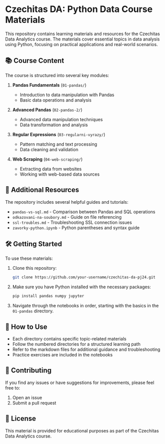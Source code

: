 # Czechitas DA: Python Data Course Materials

This repository contains learning materials and resources for the Czechitas Data Analytics course. The materials cover essential topics in data analysis using Python, focusing on practical applications and real-world scenarios.

## 📚 Course Content

The course is structured into several key modules:

1. **Pandas Fundamentals** (`01-pandas/`)
   - Introduction to data manipulation with Pandas
   - Basic data operations and analysis

2. **Advanced Pandas** (`02-pandas-2/`)
   - Advanced data manipulation techniques
   - Data transformation and analysis

3. **Regular Expressions** (`03-regularni-vyrazy/`)
   - Pattern matching and text processing
   - Data cleaning and validation

4. **Web Scraping** (`04-web-scraping/`)
   - Extracting data from websites
   - Working with web-based data sources

## 📝 Additional Resources

The repository includes several helpful guides and tutorials:

- `pandas-vs-sql.md` - Comparison between Pandas and SQL operations
- `odkazovani-na-soubory.md` - Guide on file referencing
- `ssl-troubles.md` - Troubleshooting SSL connection issues
- `zavorky-python.ipynb` - Python parentheses and syntax guide

## 🛠️ Getting Started

To use these materials:

1. Clone this repository:
   ```bash
   git clone https://github.com/your-username/czechitas-da-pj24.git
   ```

2. Make sure you have Python installed with the necessary packages:
   ```bash
   pip install pandas numpy jupyter
   ```

3. Navigate through the notebooks in order, starting with the basics in the `01-pandas` directory.

## 📖 How to Use

- Each directory contains specific topic-related materials
- Follow the numbered directories for a structured learning path
- Refer to the markdown files for additional guidance and troubleshooting
- Practice exercises are included in the notebooks

## 🤝 Contributing

If you find any issues or have suggestions for improvements, please feel free to:
1. Open an issue
2. Submit a pull request

## 📄 License

This material is provided for educational purposes as part of the Czechitas Data Analytics course.